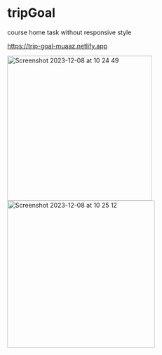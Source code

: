 # tripGoal


course home task without responsive style

https://trip-goal-muaaz.netlify.app


<img width="330" alt="Screenshot 2023-12-08 at 10 24 49" src="https://github.com/github-muaaz/tripGoal/assets/152799823/d172fd6f-e787-4802-9303-a91c990e1fb5">
<br>
<img width="336" alt="Screenshot 2023-12-08 at 10 25 12" src="https://github.com/github-muaaz/tripGoal/assets/152799823/1135fd40-2983-417d-9ca3-dff2a4cca7c1">
